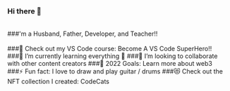### Hi there 👋

<br>###'m a Husband, Father, Developer, and Teacher!!</br>
<br>###🔭 Check out my VS Code course: Become A VS Code SuperHero!!</br>
###🌱 I’m currently learning everything 🤣
###👯 I’m looking to collaborate with other content creators
###🥅 2022 Goals: Learn more about web3
###⚡ Fun fact: I love to draw and play guitar / drums
###😻 Check out the NFT collection I created: CodeCats
